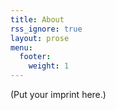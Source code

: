 ```yaml
---
title: About
rss_ignore: true
layout: prose
menu:
  footer:
    weight: 1
---
```


(Put your imprint here.)
